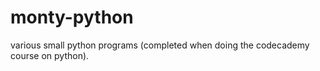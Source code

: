 # monty-python
various small python programs (completed when doing the codecademy course on python).
